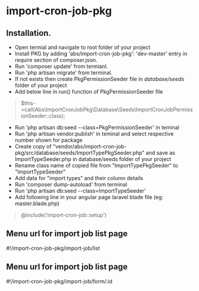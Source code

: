# import-cron-job-pkg

## Installation. 
* Open termial and navigate to root folder of your project
* Install PKG by adding 'abs/import-cron-job-pkg': 'dev-master' entry in require section of composer.json. 
* Run 'composer update' from termianl. 
* Run 'php artisan migrate' from terminal. 
* If not exists then create PkgPermissionSeeder file in *database/seeds* folder of your project
* Add below line in run() function of PkgPermissionSeeder file
> $this->call(Abs\ImportCronJobPkg\Database\Seeds\ImportCronJobPermissionSeeder::class); 
* Run 'php artisan db:seed --class=PkgPermissionSeeder' in teminal
* Run 'php artisan vendor:publish' in teminal and select respective number shown for package
* Create copy of "vendor/abs/import-cron-job-pkg/src/database/seeds/ImportTypePkgSeeder.php" and save as ImportTypeSeeder.php in database/seeds folder of your project
* Rename class name of copied file from "ImportTypePkgSeeder" to "ImportTypeSeeder"
* Add data for "import types" and their column details
* Run 'composer dump-autoload' from terminal
* Run 'php artisan db:seed --class=ImportTypeSeeder'
* Add following line in your angular page laravel blade file (eg: master.blade.php)
> @include('import-cron-job::setup')

## Menu url for import job list page
  #!/import-cron-job-pkg/import-job/list

## Menu url for import job list page
  #!/import-cron-job-pkg/import-job/form/:id
  


